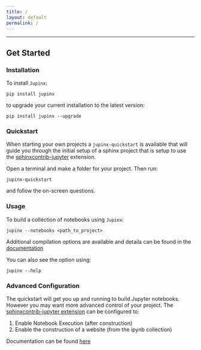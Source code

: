 ```yaml
---
title: /
layout: default
permalink: /
---
```


* * *

## Get Started

### Installation

To install `Jupinx`:

```
pip install jupinx
```

to upgrade your current installation to the latest version:

```
pip install jupinx --upgrade
```


### Quickstart

When starting your own projects a `jupinx-quickstart` is available that will guide you through the initial setup
of a sphinx project that is setup to use the [sphinxcontrib-jupyter](https://github.com/QuantEcon/sphinxcontrib-jupyter)
extension.

Open a terminal and make a folder for your project. Then run:

```
jupinx-quickstart
```

and follow the on-screen questions.

### Usage

To build a collection of notebooks using `Jupinx`:

```
jupinx --notebooks <path_to_project>
```

Additional compilation options are available and details can be found in the [documentation](https://jupinx.readthedocs.io/)

You can also see the option using:

```
jupinx --help
```


### Advanced Configuration

The quickstart will get you up and running to build Jupyter notebooks. However you may want more advanced control 
of your project. The [sphinxcontrib-jupyter extension](https://github.com/QuantEcon/sphinxcontrib-jupyter) can be
configured to:

1. Enable Notebook Execution (after construction)
1. Enable the construction of a website (from the ipynb collection)

Documentation can be found [here](https://jupinx.readthedocs.io/en/latest/?badge=latest)

